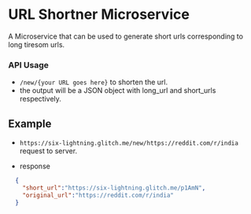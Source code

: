 # URL Shortner Microservice

A Microservice that can be used to generate short urls corresponding to long tiresom urls.

### API Usage 

* `/new/{your URL goes here}` to shorten the url.
* the output will be a JSON object with long_url and short_urls respectively.

## Example

* `https://six-lightning.glitch.me/new/https://reddit.com/r/india` request to server.

* response 
 ```JSON
   {
     "short_url":"https://six-lightning.glitch.me/p1AmN",
     "original_url":"https://reddit.com/r/india"
   }
   ```
